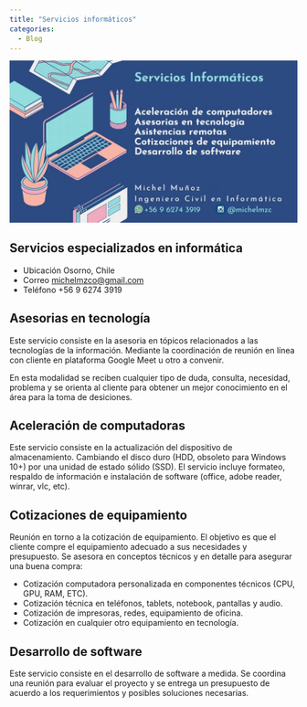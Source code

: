 ```yaml
---
title: "Servicios informáticos"
categories:
  - Blog
---
```


![sevicios informáticos](/assets/images/anuncio.jpg)


## Servicios especializados en informática

- Ubicación Osorno, Chile
- Correo michelmzco@gmail.com
- Teléfono +56 9 6274 3919



## Asesorias en tecnología

Este servicio consiste en la asesoria en tópicos relacionados a las tecnologías de la información. Mediante la coordinación de reunión en línea con cliente en plataforma Google Meet u otro a convenir.

En esta modalidad se reciben cualquier tipo de duda, consulta, necesidad, problema y se orienta al cliente para obtener un mejor conocimiento en el área para la toma de desiciones.


## Aceleración de computadoras

Este servicio consiste en la actualización del dispositivo de almacenamiento. Cambiando el disco duro (HDD, obsoleto para Windows 10+) por una unidad de estado sólido (SSD). El servicio incluye formateo, respaldo de información e instalación de software (office, adobe reader, winrar, vlc, etc).


## Cotizaciones de equipamiento

Reunión en torno a la cotización de equipamiento. El objetivo es que el cliente compre el equipamiento adecuado a sus necesidades y  presupuesto. Se asesora en conceptos técnicos y en detalle para asegurar una buena compra:

- Cotización computadora personalizada en componentes técnicos (CPU, GPU, RAM, ETC).
- Cotización técnica en teléfonos, tablets, notebook, pantallas y audio.
- Cotización de impresoras, redes, equipamiento de oficina.
- Cotización en cualquier otro equipamiento en tecnología.

## Desarrollo de software

Este servicio consiste en el desarrollo de software a medida. Se coordina una reunión para evaluar el proyecto y se entrega un presupuesto de acuerdo a los requerimientos y posibles soluciones necesarias. 